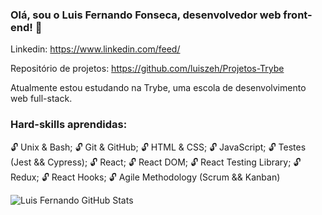### Olá, sou o Luis Fernando Fonseca, desenvolvedor web front-end! 👋

Linkedin: https://www.linkedin.com/feed/

Repositório de projetos: https://github.com/luiszeh/Projetos-Trybe

Atualmente estou estudando na Trybe, uma escola de desenvolvimento web full-stack.

### Hard-skills aprendidas:
:unlock: Unix & Bash;
:unlock: Git & GitHub;
:unlock: HTML & CSS;
:unlock: JavaScript;
:unlock: Testes (Jest && Cypress);
:unlock: React;
:unlock: React DOM;
:unlock: React Testing Library;
:unlock: Redux;
:unlock: React Hooks;
:unlock: Agile Methodology (Scrum && Kanban)

![Luis Fernando GitHub Stats](https://github-readme-stats.vercel.app/api?username=luiszeh&show_icons=true)

<!--
**luiszeh/luiszeh** is a ✨ _special_ ✨ repository because its `README.md` (this file) appears on your GitHub profile.

Here are some ideas to get you started:

- 🔭 I’m currently working on ...
- 🌱 I’m currently learning ...
- 👯 I’m looking to collaborate on ...
- 🤔 I’m looking for help with ...
- 💬 Ask me about ...
- 📫 How to reach me: ...
- 😄 Pronouns: ...
- ⚡ Fun fact: ...
-->
